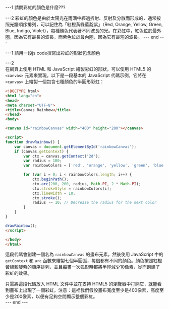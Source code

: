 ---1
請問彩虹的顏色是什麼???



---2
彩虹的顏色是由於太陽光在雨滴中經過折射、反射及分散而形成的，通常按照光譜順序排列，可以記住為「紅橙黃綠藍靛紫」（Red, Orange, Yellow, Green, Blue, Indigo, Violet），每種顏色代表著不同波長的光。在彩虹中，紅色位於最外圈，因為它有最長的波長，而紫色位於最內圈，因為它有最短的波長。
--- end ---


---1
請用一段js code撰寫出彩虹的形狀包含顏色



---2
<br>在網頁上使用 HTML 和 JavaScript 繪製彩虹的形狀，可以使用 HTML5 的 `<canvas>` 元素來實現。以下是一段基本的 JavaScript 代碼示例，它將在 `<canvas>` 上繪製一個包含七種顏色的半圓形彩虹：

```html
<!DOCTYPE html>
<html lang="en">
<head>
<meta charset="UTF-8">
<title>Canvas Rainbow</title>
</head>
<body>

<canvas id="rainbowCanvas" width="400" height="200"></canvas>

<script>
function drawRainbow() {
    var canvas = document.getElementById('rainbowCanvas');
    if (canvas.getContext) {
        var ctx = canvas.getContext('2d');
        var radius = 100;
        var rainbowColors = ['red', 'orange', 'yellow', 'green', 'blue', 'indigo', 'violet'];

        for (var i = 0; i < rainbowColors.length; i++) {
            ctx.beginPath();
            ctx.arc(200, 200, radius, Math.PI, 2 * Math.PI);
            ctx.strokeStyle = rainbowColors[i];
            ctx.lineWidth = 10;
            ctx.stroke();
            radius -= 10; // Decrease the radius for the next color
        }
    }
}

drawRainbow();
</script>

</body>
</html>
```

這段代碼會創建一個名為 `rainbowCanvas` 的畫布元素，然後使用 JavaScript 中的 `getContext` 和 `arc` 函數來繪製七個半圓弧，每個都有不同的顏色。顏色按照紅橙黃綠藍靛紫的順序排列，並且每畫一次弧形時都將半徑減少10像素，從而創建了彩虹的效果。

只需將這段代碼放入 HTML 文件中並在支持 HTML5 的瀏覽器中打開它，就能看到畫布上出現了一個彩虹。注意：這裡我們假設畫布寬度至少是400像素，高度至少是200像素，以便有足夠空間顯示整個彩虹。
<br>--- end ---



